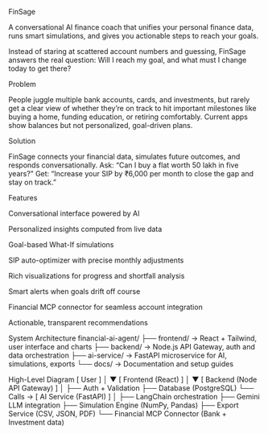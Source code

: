FinSage

A conversational AI finance coach that unifies your personal finance data, runs smart simulations, and gives you actionable steps to reach your goals.

Instead of staring at scattered account numbers and guessing, FinSage answers the real question:
Will I reach my goal, and what must I change today to get there?

Problem

People juggle multiple bank accounts, cards, and investments, but rarely get a clear view of whether they’re on track to hit important milestones like buying a home, funding education, or retiring comfortably. Current apps show balances but not personalized, goal-driven plans.

Solution

FinSage connects your financial data, simulates future outcomes, and responds conversationally.
Ask: “Can I buy a flat worth 50 lakh in five years?”
Get: “Increase your SIP by ₹6,000 per month to close the gap and stay on track.”

Features

Conversational interface powered by AI

Personalized insights computed from live data

Goal-based What-If simulations

SIP auto-optimizer with precise monthly adjustments

Rich visualizations for progress and shortfall analysis

Smart alerts when goals drift off course

Financial MCP connector for seamless account integration

Actionable, transparent recommendations

System Architecture
financial-ai-agent/
├── frontend/        → React + Tailwind, user interface and charts
├── backend/         → Node.js API Gateway, auth and data orchestration
├── ai-service/      → FastAPI microservice for AI, simulations, exports
└── docs/            → Documentation and setup guides

High-Level Diagram
[ User ]
   │
   ▼
[ Frontend (React) ]
   │
   ▼
[ Backend (Node API Gateway) ]
   │
   ├── Auth + Validation
   ├── Database (PostgreSQL)
   └── Calls → [ AI Service (FastAPI) ]
                  │
                  ├── LangChain orchestration
                  ├── Gemini LLM integration
                  ├── Simulation Engine (NumPy, Pandas)
                  ├── Export Service (CSV, JSON, PDF)
                  └── Financial MCP Connector (Bank + Investment data)

